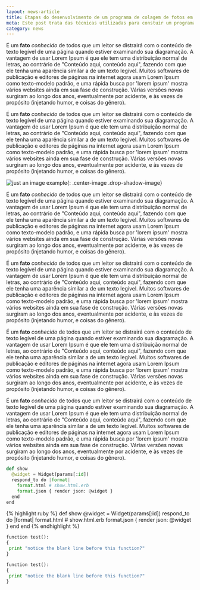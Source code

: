 ```yaml
---
layout: news-article
title: Etapas do desenvolvimento de um programa de colagem de fotos em Python 2.7.x
meta: Este post trata das técnicas utilizadas para constuir um programa que realizasse a colagem automática de dado um conjunto de fotos.
category: news
---
```


É um **fato** *conhecido* de todos que um leitor se distrairá com o conteúdo de texto legível de uma página quando estiver examinando sua diagramação. A vantagem de usar Lorem Ipsum é que ele tem uma distribuição normal de letras, ao contrário de "Conteúdo aqui, conteúdo aqui", fazendo com que ele tenha uma aparência similar a de um texto legível. Muitos softwares de publicação e editores de páginas na internet agora usam Lorem Ipsum como texto-modelo padrão, e uma rápida busca por 'lorem ipsum' mostra vários websites ainda em sua fase de construção. Várias versões novas surgiram ao longo dos anos, eventualmente por acidente, e às vezes de propósito (injetando humor, e coisas do gênero).

É um **fato** *conhecido* de todos que um leitor se distrairá com o conteúdo de texto legível de uma página quando estiver examinando sua diagramação. A vantagem de usar Lorem Ipsum é que ele tem uma distribuição normal de letras, ao contrário de "Conteúdo aqui, conteúdo aqui", fazendo com que ele tenha uma aparência similar a de um texto legível. Muitos softwares de publicação e editores de páginas na internet agora usam Lorem Ipsum como texto-modelo padrão, e uma rápida busca por 'lorem ipsum' mostra vários websites ainda em sua fase de construção. Várias versões novas surgiram ao longo dos anos, eventualmente por acidente, e às vezes de propósito (injetando humor, e coisas do gênero).

![just an image example]({{site.baseurl}}/assets/avatar_portrait.jpg){: .center-image .drop-shadow-image}

É um **fato** *conhecido* de todos que um leitor se distrairá com o conteúdo de texto legível de uma página quando estiver examinando sua diagramação. A vantagem de usar Lorem Ipsum é que ele tem uma distribuição normal de letras, ao contrário de "Conteúdo aqui, conteúdo aqui", fazendo com que ele tenha uma aparência similar a de um texto legível. Muitos softwares de publicação e editores de páginas na internet agora usam Lorem Ipsum como texto-modelo padrão, e uma rápida busca por 'lorem ipsum' mostra vários websites ainda em sua fase de construção. Várias versões novas surgiram ao longo dos anos, eventualmente por acidente, e às vezes de propósito (injetando humor, e coisas do gênero).

É um **fato** *conhecido* de todos que um leitor se distrairá com o conteúdo de texto legível de uma página quando estiver examinando sua diagramação. A vantagem de usar Lorem Ipsum é que ele tem uma distribuição normal de letras, ao contrário de "Conteúdo aqui, conteúdo aqui", fazendo com que ele tenha uma aparência similar a de um texto legível. Muitos softwares de publicação e editores de páginas na internet agora usam Lorem Ipsum como texto-modelo padrão, e uma rápida busca por 'lorem ipsum' mostra vários websites ainda em sua fase de construção. Várias versões novas surgiram ao longo dos anos, eventualmente por acidente, e às vezes de propósito (injetando humor, e coisas do gênero).

É um **fato** *conhecido* de todos que um leitor se distrairá com o conteúdo de texto legível de uma página quando estiver examinando sua diagramação. A vantagem de usar Lorem Ipsum é que ele tem uma distribuição normal de letras, ao contrário de "Conteúdo aqui, conteúdo aqui", fazendo com que ele tenha uma aparência similar a de um texto legível. Muitos softwares de publicação e editores de páginas na internet agora usam Lorem Ipsum como texto-modelo padrão, e uma rápida busca por 'lorem ipsum' mostra vários websites ainda em sua fase de construção. Várias versões novas surgiram ao longo dos anos, eventualmente por acidente, e às vezes de propósito (injetando humor, e coisas do gênero).

É um **fato** *conhecido* de todos que um leitor se distrairá com o conteúdo de texto legível de uma página quando estiver examinando sua diagramação. A vantagem de usar Lorem Ipsum é que ele tem uma distribuição normal de letras, ao contrário de "Conteúdo aqui, conteúdo aqui", fazendo com que ele tenha uma aparência similar a de um texto legível. Muitos softwares de publicação e editores de páginas na internet agora usam Lorem Ipsum como texto-modelo padrão, e uma rápida busca por 'lorem ipsum' mostra vários websites ainda em sua fase de construção. Várias versões novas surgiram ao longo dos anos, eventualmente por acidente, e às vezes de propósito (injetando humor, e coisas do gênero).

```python
def show
  @widget = Widget(params[:id])
  respond_to do |format|
    format.html # show.html.erb
    format.json { render json: @widget }
  end
end
```

{% highlight ruby %}
def show
  @widget = Widget(params[:id])
  respond_to do |format|
    format.html # show.html.erb
    format.json { render json: @widget }
  end
end
{% endhighlight %}

```python
function test():
{
 print "notice the blank line before this function?"
}
```

~~~python
function test():
{
 print "notice the blank line before this function?"
}
~~~
